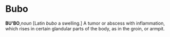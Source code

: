 # Bubo

**BU'BO**,_noun_ \[Latin _bubo_ a swelling.\] A tumor or abscess with inflammation, which rises in certain glandular parts of the body, as in the groin, or armpit.